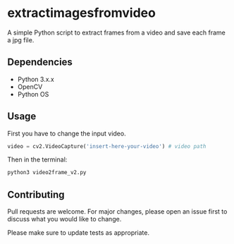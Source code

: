 # extractimagesfromvideo
A simple Python script to extract frames from a video and save each frame a jpg file.


## Dependencies 
* Python 3.x.x
* OpenCV
* Python OS


## Usage
First you have to change the input video.
```python
video = cv2.VideoCapture('insert-here-your-video') # video path
```
Then in the terminal:
```bash
python3 video2frame_v2.py
```

## Contributing
Pull requests are welcome. For major changes, please open an issue first to discuss what you would like to change.

Please make sure to update tests as appropriate.
